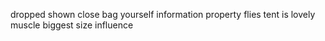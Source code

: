 dropped shown close bag yourself information property flies tent is lovely muscle biggest size influence